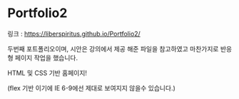 # Portfolio2

링크 : https://liberspiritus.github.io/Portfolio2/

두번째 포트폴리오이며, 시안은 강의에서 제공 해준 파일을 참고하였고
마찬가지로 반응형 페이지 작업을 했습니다.

HTML 및 CSS 기반 홈페이지!

(flex 기반 이기에 IE 6-9에선 제대로 보여지지 않을수 있습니다.)
